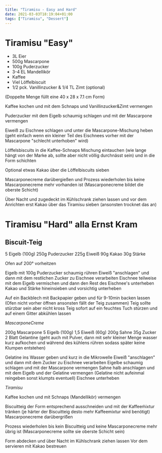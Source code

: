 ```yaml
---
title: "Tiramisu - Easy and Hard"
date: 2021-03-03T18:19:04+01:00
tags: ["Tiramisu", "Dessert"]
---
```


Tiramisu "Easy"
============ 

- 3L Eier
- 500g Mascarpone
- 100g Puderzucker
- 3-4 EL Mandellikör
- Kaffee
- Viel Löffelbiscuit 
- 1/2 pck. Vanillinzucker & 1/4 TL Zimt (optional)

(Doppelte Menge füllt eine 40 x 28 x 7.1 cm Form)

Kaffee kochen und mit dem Schnaps und Vanillinzucker&Zimt vermengen

Puderzucker mit dem Eigelb schaumig schlagen und mit der Mascarpone vermengen

Eiweiß zu Eischnee schlagen und unter die Mascarpone-Mischung heben (geht einfach wenn ein kleiner Teil des Eischnees vorher mit der Mascarpone "schlecht unterhoben" wird)

Löffelsbiscuits in die Kaffee-Schnaps Mischung eintauchen (wie lange hängt von der Marke ab, sollte aber nicht völlig durchnässt sein) und in die Form schichten

Optional etwas Kakao über die Löffelbiscuits sieben

Mascarponecreme darübergießen und Prozess wiederholen bis keine Mascarponecreme mehr vorhanden ist (Mascarponecreme bildet die oberste Schicht)

Über Nacht und zugedeckt im Kühlschrank ziehen lassen und vor dem Anrichten erst Kakao über das Tiramisu sieben (ansonsten trocknet das an)



Tiramisu "Hard" alla Ernst Kram
============ 

Biscuit-Teig
------------

5 Eigelb (100g)
250g Puderzucker
225g Eiweiß
90g Kakao
30g Stärke

Ofen auf 200° vorheitzen

Eigelb mit 100g Puderzucker schaumig rühren
Eiweiß "anschlagen" und dann mit dem restlichen Zucker zu Eischnee verarbeiten
Eischnee teilweise mit dem Eigelb vermischen und dann den Rest des Eischnee's unterheben
Kakao und Stärke hineinsieben und vorsichtig unterheben

Auf ein Backblech mit Backpapier geben und für 9-10min backen lassen (Ofen nicht vorher öffnen ansonsten fällt der Teig zusammen) 
Teig sollte stürzbar sein aber nicht kross 
Teig sofort auf ein feuchtes Tuch stürzen und auf einem Gitter abkühlen lassen


*MascarponeCreme*

200g Mascarpone
5 Eigelb (100g)
1,5 Eiweiß (60g)
200g Sahne
35g Zucker
2 Blatt Gelantine (geht auch mit Pulver, dann mit sehr kleiner Menge wasser kurz aufkochen und während des kühlens rühren sodass später keine Klumpen entstehen)

Gelatine ins Wasser geben und kurz in die Mikrowelle
Eiweiß "anschlagen" und dann mit dem Zucker zu Eischnee verarbeiten
Eigelbe schaumig schlagen und mit der Mascarpone vermengen
Sahne halb anschlagen und mit dem Eigelb und der Gelatine vermengen (Gelatine nicht aufeinmal reingeben sonst klumpts eventuell)
Eischnee unterheben


*Tiramisu*

Kaffee kochen und mit Schnaps (Mandellikör) vermengen

Biscuitteig der Form entsprechend ausschneiden und mit der Kaffeeḿixtur tränken (je härter der Biscuitteig desto mehr Kaffeemixtur wird benötigt)
Mascarponecreme darübergrißen 

Prozess wiederholen bis kein Biscuitteig und keine Mascarponecreme mehr übrig ist (Mascarponecreme sollte sie oberste Schicht sein)

Form abdecken und über Nacht im Kühlschrank ziehen lassen
Vor dem servieren mit Kakao bestreuen


